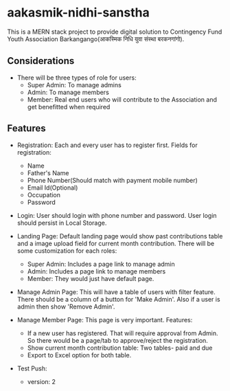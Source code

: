 # aakasmik-nidhi-sanstha
This is a MERN stack project to provide digital solution to Contingency Fund Youth Association Barkangango(आकस्मिक निधि युवा संस्था बरकनगांगो).

## Considerations

- There will be three types of role for users:
    - Super Admin: To manage admins
    - Admin: To manage members
    - Member: Real end users who will contribute to the Association and get benefitted when required

## Features

- Registration: Each and every user has to register first. Fields for registration:
    - Name
    - Father's Name
    - Phone Number(Should match with payment mobile number)
    - Email Id(Optional)
    - Occupation
    - Password

- Login: User should login with phone number and password. User login should persist in Local Storage.
- Landing Page: Default landing page would show past contributions table and a image upload field for current month contribution. There will be some customization for each roles:
    - Super Admin: Includes a page link to manage admin
    - Admin: Includes a page link to manage members
    - Member: They would just have default page.

- Manage Admin Page: This will have a table of users with filter feature. There should be a column of a button for 'Make Admin'.
Also if a user is admin then show 'Remove Admin'.

- Manage Member Page: This page is very important. Features:
    - If a new user has registered. That will require approval from Admin. So there would be a page/tab to approve/reject the registration.
    - Show current month contribution table: Two tables- paid and due
    - Export to Excel option for both table.

- Test Push:
   - version: 2